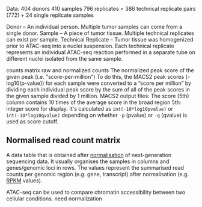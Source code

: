 Data:
404 donors
410 samples
796 replicates = 386 technical replicate pairs (772) + 24 single replicate samples 

Donor – An individual person. Multiple tumor samples can come from a single donor.
Sample – A piece of tumor tissue. Multiple technical replicates can exist per sample.
Technical Replicate – Tumor tissue was homogenized prior to ATAC-seq into a nuclei suspension. Each technical replicate represents an individual ATAC-seq reaction performed in a separate tube on different nuclei isolated from the same sample.

counts matrix
raw and normalized counts
The normalized peak score of the given peak (i.e. "score-per-million")
To do this, the MACS2 peak scores (-log10(p-value)) for each sample were converted to a “score per million” by dividing each individual peak score by the sum of all of the peak scores in the given sample divided by 1 million. 
MACS2 output files:
The score (5th) column contains 10 times of the average score in the broad region
5th: integer score for display. It's calculated as `int(-10*log10pvalue)` or `int(-10*log10qvalue)` depending on whether `-p` (pvalue) or `-q` (qvalue) is used as score cutoff.

## Normalised read count matrix

A data table that is obtained after  [normalisation](https://www.ebi.ac.uk/training/online/glossary/normalisation)  of next-generation sequencing data. It usually organises the samples in columns and genes/genomic loci in rows. The values represent the summarised read counts per genomic region (e.g. gene, transcript) after normalisation (e.g.  [RPKM](https://www.ebi.ac.uk/training/online/glossary/rpkm)  values).

ATAC-seq can be used to compare chromatin accessibility between two cellular conditions.
need normalization

<!--stackedit_data:
eyJoaXN0b3J5IjpbLTE0MzYyMzc3MjQsMjEwMDk5MjcxLDM0Mj
QzODY0MCwtMjA3NDcwODIwMSwtMTY1NzkxODg1OCwtNTU2Mzk3
OTcyLC0xNDgyNTU2ODA0LC05NjIxNDQzNzIsMTIyNjkzNDEzMC
wtMTYxNTI3ODgwNCwtMTU5NjkxMTE1MSwxMTQxNjY3NDEwLDQ0
Mjg0NzA0MCwtMTg2MjU0NzUxNF19
-->